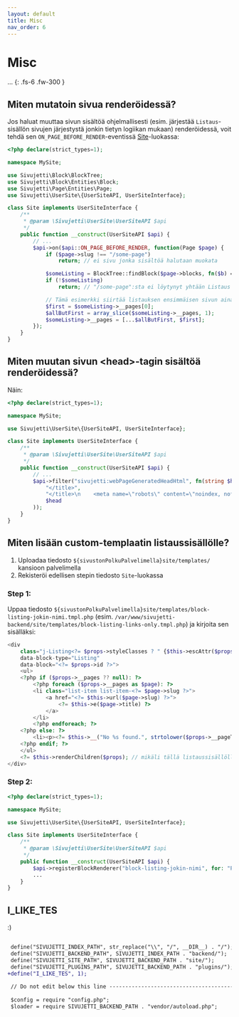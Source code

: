 ```yaml
---
layout: default
title: Misc
nav_order: 6
---
```


# Misc

...
{: .fs-6 .fw-300 }

## Miten mutatoin sivua renderöidessä?

Jos haluat muuttaa sivun sisältöä ohjelmallisesti (esim. järjestää `Listaus`-sisällön sivujen järjestystä jonkin tietyn logiikan mukaan) renderöidessä, voit tehdä sen `ON_PAGE_BEFORE_RENDER`-eventissä [Site](../api/user-site/sivujetti_user-site_user-site-api.html)-luokassa:

```php
<?php declare(strict_types=1);

namespace MySite;

use Sivujetti\Block\BlockTree;
use Sivujetti\Block\Entities\Block;
use Sivujetti\Page\Entities\Page;
use Sivujetti\UserSite\{UserSiteAPI, UserSiteInterface};

class Site implements UserSiteInterface {
    /**
     * @param \Sivujetti\UserSite\UserSiteAPI $api
     */
    public function __construct(UserSiteAPI $api) {
        // ...
        $api->on($api::ON_PAGE_BEFORE_RENDER, function(Page $page) {
            if ($page->slug !== "/some-page")
                return; // ei sivu jonka sisältöä halutaan muokata

            $someListing = BlockTree::findBlock($page->blocks, fn($b) => $b->type === Block::TYPE_LISTING);
            if (!$someListing)
                return; // "/some-page":sta ei löytynyt yhtään Listaus -sisältölohkoa

            // Tämä esimerkki siirtää listauksen ensimmäisen sivun aina viimeiseksi
            $first = $someListing->__pages[0];
            $allButFirst = array_slice($someListing->__pages, 1);
            $someListing->__pages = [...$allButFirst, $first];
        });
    }
}

```

## Miten muutan sivun &lt;head&gt;-tagin sisältöä renderöidessä?

Näin:

```php
<?php declare(strict_types=1);

namespace MySite;

use Sivujetti\UserSite\{UserSiteAPI, UserSiteInterface};

class Site implements UserSiteInterface {
    /**
     * @param \Sivujetti\UserSite\UserSiteAPI $api
     */
    public function __construct(UserSiteAPI $api) {
        // ...
        $api->filter("sivujetti:webPageGeneratedHeadHtml", fn(string $head) => str_replace(
            "</title>",
            "</title>\n    <meta name=\"robots\" content=\"noindex, nofollow, nosnippet, noarchive\">",
            $head
        ));
    }
}

```

## Miten lisään custom-templaatin listaussisällölle?

1. Uploadaa tiedosto `${sivustonPolkuPalvelimella}site/templates/` kansioon palvelimella
1. Rekisteröi edellisen stepin tiedosto `Site`-luokassa

### Step 1:

Uppaa tiedosto `${sivustonPolkuPalvelimella}site/templates/block-listing-jokin-nimi.tmpl.php` (esim. `/var/www/sivujetti-backend/site/templates/block-listing-links-only.tmpl.php`) ja kirjoita sen sisälläksi:

```php
<div
    class="j-Listing<?= $props->styleClasses ? " {$this->escAttr($props->styleClasses)}" : "" ?>"
    data-block-type="Listing"
    data-block="<?= $props->id ?>">
    <ul>
    <?php if ($props->__pages ?? null): ?>
        <?php foreach ($props->__pages as $page): ?>
        <li class="list-item list-item-<?= $page->slug ?>">
            <a href="<?= $this->url($page->slug) ?>">
                <?= $this->e($page->title) ?>
            </a>
        </li>
        <?php endforeach; ?>
    <?php else: ?>
        <li><p><?= $this->__("No %s found.", strtolower($props->__pageType->friendlyNamePlural)) ?></p></li>
    <?php endif; ?>
    </ul>
    <?= $this->renderChildren($props); // mikäli tällä listaussisällöllä on lapsisisältöä ?>
</div>
```

### Step 2:
```php
<?php declare(strict_types=1);

namespace MySite;

use Sivujetti\UserSite\{UserSiteAPI, UserSiteInterface};

class Site implements UserSiteInterface {
    /**
     * @param \Sivujetti\UserSite\UserSiteAPI $api
     */
    public function __construct(UserSiteAPI $api) {
        $api->registerBlockRenderer("block-listing-jokin-nimi", for: "Pages");
        ...
    }
}

```

## I_LIKE_TES

:)

```diff
 
 define("SIVUJETTI_INDEX_PATH", str_replace("\\", "/", __DIR__) . "/");
 define("SIVUJETTI_BACKEND_PATH", SIVUJETTI_INDEX_PATH . "backend/");
 define("SIVUJETTI_SITE_PATH", SIVUJETTI_BACKEND_PATH . "site/");
 define("SIVUJETTI_PLUGINS_PATH", SIVUJETTI_BACKEND_PATH . "plugins/");
+define("I_LIKE_TES", 1);
 
 // Do not edit below this line -------------------------------------------------
 
 $config = require "config.php";
 $loader = require SIVUJETTI_BACKEND_PATH . "vendor/autoload.php";

```